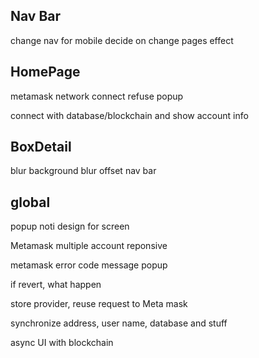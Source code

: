 ## Nav Bar

change nav for mobile
decide on change pages effect

## HomePage

metamask network connect refuse popup

connect with database/blockchain and show account info

## BoxDetail

blur background
blur offset nav bar

## global

popup noti design for screen

Metamask multiple account reponsive

metamask error code message popup

if revert, what happen

store provider, reuse request to Meta mask

synchronize address, user name, database and stuff

async UI with blockchain
